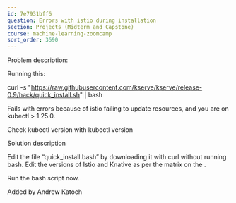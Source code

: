 ```yaml
---
id: 7e7931bff6
question: Errors with istio during installation
section: Projects (Midterm and Capstone)
course: machine-learning-zoomcamp
sort_order: 3690
---
```


Problem description:

Running this:

curl -s "https://raw.githubusercontent.com/kserve/kserve/release-0.9/hack/quick_install.sh" | bash

Fails with errors because of istio failing to update resources, and you are on kubectl > 1.25.0.

Check kubectl version with kubectl version

Solution description

Edit the file “quick_install.bash” by downloading it with curl without running bash. Edit the versions of Istio and Knative as per the matrix on the .

Run the bash script now.

Added by Andrew Katoch

